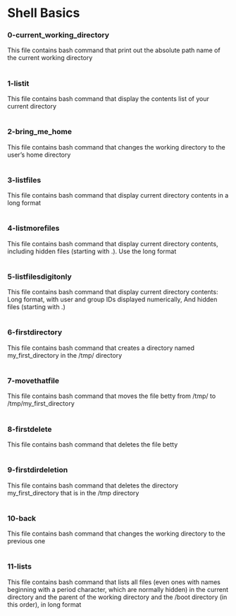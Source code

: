 # Shell Basics

### 0-current_working_directory
This file contains bash command that print out the absolute path name of the current working directory
#
### 1-listit
This file contains bash command that display the contents list of your current directory
#

### 2-bring_me_home
This file contains bash command that changes the working directory to the user’s home directory
#
### 3-listfiles
This file contains bash command that display current directory contents in a long format
#
### 4-listmorefiles
This file contains bash command that display current directory contents, including hidden files (starting with .). Use the long format
#
### 5-listfilesdigitonly
This file contains bash command that display current directory contents: Long format, with user and group IDs displayed numerically, And hidden files (starting with .)
#
### 6-firstdirectory
This file contains bash command that creates a directory named my_first_directory in the /tmp/ directory
#
### 7-movethatfile
This file contains bash command that moves the file betty from /tmp/ to /tmp/my_first_directory
#
### 8-firstdelete
This file contains bash command that deletes the file betty
#
### 9-firstdirdeletion
This file contains bash command that deletes the directory my_first_directory that is in the /tmp directory
#
### 10-back
This file contains bash command that changes the working directory to the previous one
#
### 11-lists
This file contains bash command that lists all files (even ones with names beginning with a period character, which are normally hidden) in the current directory and the parent of the working directory and the /boot directory (in this order), in long format
#
